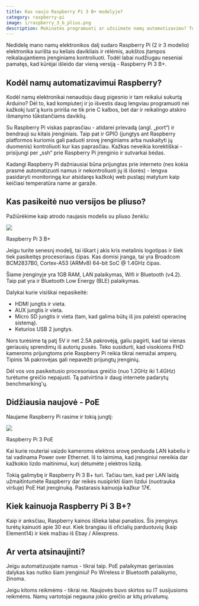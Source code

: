 ```yaml
---
title: Kas naujo Raspberry Pi 3 B+ modelyje?
category: raspberry-pi
image: i/raspberry_3_b_plius.png
description: Mokinatės programuoti ar užsiimate namų automatizavimu? Tuomet Raspberry Pi yra dalykas kaip tik Jums. Straipsnyje rasite palyginimą su Arduino.
---
```


Nedidelę mano namų elektronikos dalį sudaro Raspberry Pi (2 ir 3 modelio) elektronika surišta su keliais davikliais ir rėlėmis, aukštos įtampos reikalaujantiems įrenginiams kontroliuoti. Todėl labai nudžiugau neseniai pamatęs, kad kūrėjai išleido dar vieną versiją - Raspberry Pi 3 B+.

## Kodėl namų automatizavimui Raspberry?

Kodėl namų elektronikai nenaudoju daug pigesnio ir tam reikalui sukurtą Arduino? Dėl to, kad kompiuterį ir jo išvestis daug lengviau programuoti nei kažkokį lust'ą kuris pririša ne tik prie C kalbos, bet dar ir reikalingo atskiro išmanymo tūkstančiams daviklių.

Su Raspberry Pi viskas paprasčiau - atidarei prievadą (angl. „port“) ir bendrauji su kitais įrenginiais. Taip pat ir GPIO (jungtys ant Raspberry platformos kuriomis gali paduoti srovę įrenginiams arba nuskaityti jų duomenis) kontroliuoti kur kas paprasčiau. Kažkas neveikia korektiškai - prisijungi per „ssh“ prie Raspberry Pi įrenginio ir sutvarkai bėdas.

Kadangi Raspberry Pi dažniausiai būna prijungtas prie interneto (nes kokia prasmė automatizuoti namus ir nekontroliuoti jų iš išorės) - lengva pasidaryti monitoringą kur atsidaręs kažkokį web puslapį matytum kaip keičiasi temperatūra name ar garaže.

## Kas pasikeitė nuo versijos be pliuso?

Pažiūrėkime kaip atrodo naujasis modelis su pliuso ženklu:

<p class="text-center">
<img src="/i/raspberry_3_b_plius.png" />
</p>
<p class="text-center text-muted small">Raspberry Pi 3 B+</p>

Jeigu turite senesnį modelį, tai iškart į akis kris metalinis logotipas ir šiek tiek pasikeitęs procesoriaus čipas. Kas domisi įranga, tai yra Broadcom BCM2837B0, Cortex-A53 (ARMv8) 64-bit SoC @ 1.4GHz čipas.

Šiame įrenginyje yra 1GB RAM, LAN palaikymas, Wifi ir Bluetooth (v4.2). Taip pat yra ir Bluetooth Low Energy (BLE) palaikymas.

Dalykai kurie visiškai nepasikeitė:

- HDMI jungtis ir vieta.
- AUX jungtis ir vieta.
- Micro SD jungtis ir vieta (tam, kad galima būtų iš jos paleisti operacinę sistemą).
- Keturios USB 2 jungtys.

Nors turėsime tą patį 5V ir net 2.5A pakrovėją, galiu pagirti, kad tai vienas geriausių sprendimų iš autorių pusės. Teko susidurti, kad visokioms FHD kameroms prijungtoms prie Raspberry Pi reikia tikrai nemažai amperų. Tipinis 1A pakrovėjas gali nepavežti prijungtų įrenginių.

Dėl vos vos pasikeitusio procesoriaus greičio (nuo 1.2GHz iki 1.4GHz) turėtume greičio nepajusti. Tą patvirtina ir daug internete padarytų benchmarking'ų.

## Didžiausia naujovė - PoE

Naujame Raspberry Pi rasime ir tokią jungtį:

<p class="text-center">
<img src="/i/raspberry_poe.png" />
</p>
<p class="text-center text-muted small">Raspberry Pi 3 PoE</p>


Kai kurie routeriai vaizdo kameroms elektros srovę perduoda LAN kabeliu ir tai vadinama Power over Ethernet. Iš to laimima, kad įrenginiui nereikia dar kažkokio lizdo maitinimui, kurį dėtumėte į elektros lizdą.

Tokią galimybę ir Raspberry Pi 3 B+ turi. Tačiau tam, kad per LAN laidą užmaitintumėte Raspberry dar reikės nusipirkti šiam lizdui (nuotrauka viršuje) PoE Hat įrenginuką. Pastarasis kainuoja kažkur 17€.

## Kiek kainuoja Raspberry Pi 3 B+?

Kaip ir anksčiau, Raspberry kainos išlieka labai panašios. Šis įrenginys turėtų kainuoti apie 30 eur. Kiek brangiau iš oficialių parduotuvių (kaip Element14) ir kiek mažiau iš Ebay / Aliexpress.

## Ar verta atsinaujinti?

Jeigu automatizuojate namus - tikrai taip. PoE palaikymas geriausias dalykas kas nutiko šiam įrenginiui! Po Wireless ir Bluetooth palaikymo, žinoma.

Jeigu kitoms reikmėms - tikrai ne. Naujovės buvo skirtos su IT susijusioms reikmėms. Namų vartotojai negauna jokio greičio ar kitų privalumų.
